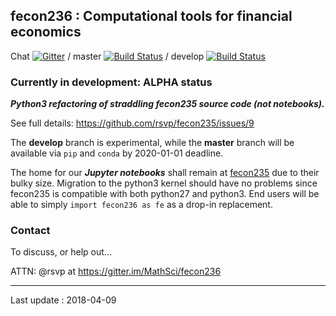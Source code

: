 ## fecon236 : Computational tools for financial economics

Chat [![Gitter](https://badges.gitter.im/MathSci/fecon236.svg)](https://gitter.im/MathSci/fecon236?utm_source=badge&utm_medium=badge&utm_campaign=pr-badge&utm_content=badge) / master [![Build Status](https://travis-ci.org/MathSci/try_repo.svg?branch=master)](https://travis-ci.org/MathSci/try_repo) / develop [![Build Status](https://travis-ci.org/MathSci/try_repo.svg?branch=develop)](https://travis-ci.org/MathSci/try_repo)


### Currently in development: ALPHA status

***Python3 refactoring of straddling fecon235 source code (not notebooks).***

See full details: https://github.com/rsvp/fecon235/issues/9

The **develop** branch is experimental, while the **master** branch
will be available via `pip` and `conda` by 2020-01-01 deadline.

The home for our ***Jupyter notebooks*** shall remain at
[fecon235](https://github.com/rsvp/fecon235) due to their bulky size.
Migration to the python3 kernel should have no problems
since fecon235 is compatible with both python27 and python3.
End users will be able to simply `import fecon236 as fe` 
as a drop-in replacement.


### Contact 

To discuss, or help out...

ATTN: @rsvp at https://gitter.im/MathSci/fecon236


---

Last update : 2018-04-09
